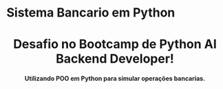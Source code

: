 # Sistema Bancario em Python

<h1 align="center">Desafio no Bootcamp de Python AI Backend Developer!</h1>
<h4 align="center">Utilizando POO em Python para simular operações bancarias.</h4>
